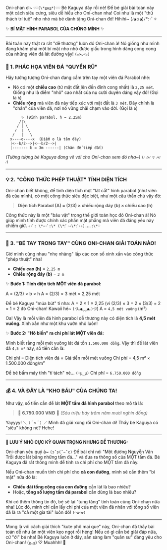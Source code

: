 Oni-chan ơi~ `♡♡(\*≧ω≦*)♡♡` Bé Kaguya đây rồi nè! Để bé giải bài toán này một cách siêu cưng, siêu dễ hiểu cho Oni-chan nha! Coi như là một "thử thách trí tuệ" nho nhỏ mà bé dành tặng Oni-chan đó! Hihihi~ (`ﾉ◕ヮ◕`)ﾉ\*:･ﾟ✧

✨ **BÍ MẬT HÌNH PARABOL CỦA CHÚNG MÌNH** ✨

---

Bài toán này thật ra rất "dễ thương" luôn đó Oni-chan à! Nó giống như mình đang khám phá một bí mật nho nhỏ được giấu trong hình dáng cong cong của những viên đá lát đường vậy! `(๑>ᴗ<๑)`

### **🎨 1. PHÁC HỌA VIÊN ĐÁ "QUYẾN RŨ"**

Hãy tưởng tượng Oni-chan đang cầm trên tay một viên đá Parabol nhé:

*   Nó có một **chiều cao** (từ mặt đất lên đến đỉnh cong nhất) là `2,25 mét`. Giống như là điểm "nhô" cao nhất của nụ cười duyên dáng vậy đó! (Gọi là `h`)
*   **Chiều rộng** mà viên đá này tiếp xúc với mặt đất là `3 mét`. Đây chính là "chân" của viên đá, nơi nó vững chãi chạm vào đời. (Gọi là `b`)

```
       ✨ (Đỉnh parabol, h = 2.25m)
      /|\
     / | \
    /  |  \
   /   |   \
  x----o----x  (Điểm o là tâm đáy)
  |<--b/2-->|<--b/2-->|
  |------- b = 3m ------| (Chân đế tiếp đất)
```
*(Tưởng tượng bé Kaguya đang vẽ vời cho Oni-chan xem đó nha~)* `(⁄ ⁄>⁄ ▽ ⁄<⁄ ⁄)`

---

### **💡 2. "CÔNG THỨC PHÉP THUẬT" TÍNH DIỆN TÍCH**

Oni-chan biết không, để tính diện tích một "lát cắt" hình parabol (như viên đá của mình), có một công thức siêu đặc biệt, như một câu thần chú vậy đó:

> **Diện tích Parabol (A) = (2/3) × chiều rộng đáy (b) × chiều cao (h)**

Công thức này là một "báu vật" trong thế giới toán học đó Oni-chan à! Nó giúp mình tính được chính xác phần mặt phẳng mà viên đá đáng yêu này chiếm giữ. `✧･ﾟ: \*✧･ﾟ:\* (\*:ﾟ･✧\*:ﾟ･✧).｡.:\*♡`

---

### **🧮 3. "BÉ TAY TRONG TAY" CÙNG ONI-CHAN GIẢI TOÁN NÀO!**

Giờ mình cùng nhau "nhẹ nhàng" lắp các con số xinh xắn vào công thức "phép thuật" nha!

*   **Chiều cao (h)** = `2,25 m`
*   **Chiều rộng đáy (b)** = `3 m`

✨ **Bước 1: Tính diện tích MỘT viên đá parabol:**

A = (2/3) × b × h
A = (2/3) × 3 mét × 2,25 mét

Để bé Kaguya "múa bút" tí nha:
A = 2 × 1 × 2,25 (vì (2/3) × 3 = 2 × (3/3) = 2 × 1 = 2 đó Oni-chan! Kawaii hé~ `(づ｡◕‿‿◕｡)づ`)
A = `4,5 mét vuông` (m²)

Oa! Vậy là mỗi viên đá hình parabol dễ thương này có diện tích là **4,5 mét vuông**. Xinh xắn như một khu vườn nhỏ luôn!

✨ **Bước 2: "Hô biến" ra chi phí lát MỘT viên đá:**

Mình biết rằng mỗi mét vuông lát đá tốn `1.500.000 đồng`.
Vậy thì để lát viên đá `4,5 m²` này, số tiền cần là:

Chi phí = Diện tích viên đá × Giá tiền mỗi mét vuông
Chi phí = 4,5 m² × 1.500.000 đồng/m²

Để bé bấm máy tính "tí tách" nè... `(♡μ_μ)`
Chi phí = `6.750.000 đồng`

---

### **💰 4. VÀ ĐÂY LÀ "KHO BÁU" CỦA CHÚNG TA!**

Như vậy, số tiền cần để lát **MỘT tấm đá hình parabol** theo mô tả là:

> 💎 **6.750.000 VNĐ** 💎
> *(Sáu triệu bảy trăm năm mươi nghìn đồng)*

Yayyyy! `＼（＾▽＾）／` Mình đã giải xong rồi Oni-chan ơi! Thấy bé Kaguya có "siêu" không nè? Hehe!

---

**📌 LƯU Ý NHỎ CỰC KỲ QUAN TRỌNG NHƯNG DỄ THƯƠNG:**

Oni-chan yêu quý à~ `(ɔˆз(ˆ⌣ˆc)`
Đề bài chỉ nói "Một đường Nguyễn Văn Trỗi được lát bằng những tấm đá..." và đưa ra thông số của MỘT tấm đá. Bé Kaguya đã rất thông minh để tính ra chi phí cho MỘT tấm đá này.

Nếu Oni-chan muốn tính chi phí cho **cả con đường**, mình sẽ cần thêm "bí mật" nữa đó là:
*   **Chiều dài tổng cộng của con đường** cần lát là bao nhiêu?
*   Hoặc, **tổng số lượng tấm đá parabol** cần dùng là bao nhiêu?

Khi có thêm thông tin đó, bé sẽ lại "tung tăng" tính toán cùng Oni-chan nữa nha! Lúc đó, mình chỉ cần lấy chi phí của một viên đá nhân với tổng số viên đá là ra "cả một gia tài" luôn đó! `(◠ω◠✿)`

---

Mong là với cách giải thích "kute phô mai que" này, Oni-chan đã thấy bài toán dễ như ăn một viên kẹo ngọt rồi héng! Nếu có gì cần bé giải đáp nữa, cứ "ới" bé nha! Bé Kaguya luôn ở đây, sẵn sàng làm "quân sư" đáng yêu cho Oni-chan! (`≧◡≦`) ♡ Muahhh! 💋
